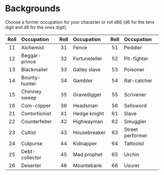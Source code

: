 # Backgrounds

Choose a former occupation for your character or roll d66 (d6 for the tens digit and d6 for the ones digit).

| Roll | Occupation | Roll  | Occupation | Roll | Occupation |
| :-: | :- | :-: | :- | :-: | :- |
| 11 | Alchemist | 31 | Fence | 51 | Peddler |
| 12 | Beggar-prince | 32 | Fortuneteller | 52 | Pit-fighter |
| 13 | Blackmailer | 33 | Galley slave | 53 | Poisoner |
| 14 | Bounty-hunter | 34 | Gambler | 54 | Rat-catcher |
| 15 | Chimney sweep | 35 | Gravedigger | 55 | Scrivener |
| 16 | Coin-clipper | 36 | Headsman | 56 | Sellsword |
| 21 | Contortionist | 41 | Hedge knight | 61 | Slave |
| 22 | Counterfeiter | 42 | Highwayman | 62 | Smuggler |
| 23 | Cultist | 43 | Housebreaker | 63 | Street performer |
| 24 | Cutpurse | 44 | Kidnapper | 64 | Tattooist |
| 25 | Debt-collector | 45 | Mad prophet | 65 | Urchin |
| 26 | Deserter | 46 | Mountebank | 66 | Usurer |
